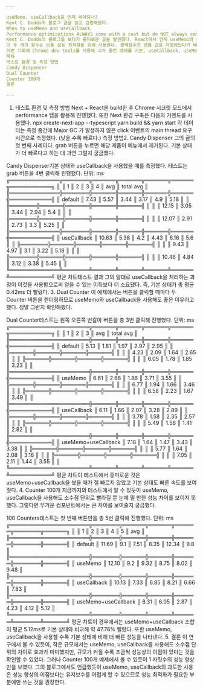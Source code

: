 ```yaml
---

useMemo, useCallback을 언제 써야되나?
Kent C. Dodds의 블로그 글을 읽고 검증해봤다.
When to useMemo and useCallback
Performance optimizations ALWAYS come with a cost but do NOT always come with a benefit. Let's talk about the costs and…kentcdodds.com
Kent C. Dodds의 블로그를 보다가 흥미로운 글을 발견했다. React에서 언제 useMemo와 useCallback을 쓰는 게 좋은지에 대한 글이다.
이 두 개의 함수는 보통 성능 최적화를 위해 사용한다. 콜백함수의 반환 값을 저장해놨다가 배열 "[]"안의 디펜던시가 전과 같은지의 여부에 따라 렌더링 여부를 결정한다.
이번 기회에 Chrome dev tools를 사용해 그가 올린 예제를 기본, useCallback, useMemo, useCallback+useMemo 상태일 때 성능을 측정했다.
목차
테스트 환경 및 측정 방법
Candy Dispenser
Dual Counter
Counter 100개
결론

---
```


1. 테스트 환경 및 측정 방법
Next + React을 build한 후 Chrome 시크릿 모드에서 performance 탭을 활용해 진행했다. 또한 Next 환경 구축은 다음의 커멘드를 사용했다.
npx create-next-app --typescript
yarn build && yarn start
각 데이터는 측정 중간에 Major GC 가 발생하지 않은 click 이벤트의 main thread 요구시간으로 측정했다. (낮을 수록 빠르다.)
측정 방법2. Candy Dispenser
그의 글의 첫 번째 사례이다. grab 버튼을 누르면 해당 제품이 메뉴에서 제거된다. 기본 상태가 더 빠르다고 하는 대 과연 그럴지 궁금했다.

Candy Dispenser기본 상태와 useCallback을 사용했을 때를 측정했다. 테스트는 grab 버튼을 4번 클릭해 진행했다.
 단위: ms
╔═════════════╦═══════╦══════╦══════╦══════╦══════╦═══════════╗
║             ║   1   ║   2  ║   3  ║   4  ║  avg ║ total avg ║
╠═════════════╬═══════╬══════╬══════╬══════╬══════╬═══════════╣
║   default   ║  7.43 ║ 5.57 ║ 3.44 ║ 3.17 ║  4.9 ║    5.18   ║
║             ╠═══════╬══════╬══════╬══════╬══════╣           ║
║             ║ 12.15 ║ 3.05 ║ 3.44 ║ 2.94 ║  5.4 ║           ║
║             ╠═══════╬══════╬══════╬══════╬══════╣           ║
║             ║ 12.07 ║ 2.91 ║ 2.73 ║  3.3 ║ 5.25 ║           ║
╠═════════════╬═══════╬══════╬══════╬══════╬══════╬═══════════╣
║ useCallback ║ 10.63 ║ 5.38 ║  4.2 ║ 4.43 ║ 6.16 ║    5.6    ║
║             ╠═══════╬══════╬══════╬══════╬══════╣           ║
║             ║  9.43 ║ 4.97 ║  3.1 ║ 3.22 ║ 5.18 ║           ║
║             ╠═══════╬══════╬══════╬══════╬══════╣           ║
║             ║ 10.46 ║ 4.84 ║ 3.12 ║ 3.38 ║ 5.45 ║           ║
╚═════════════╩═══════╩══════╩══════╩══════╩══════╩═══════════╝
평균 차트테스트 결과 그의 말대로 useCallback을 처리하는 과정이 이것을 사용함으로써 얻을 수 있는 이득보다 더 소요됐다. 즉, 기본 상태가 총 평균 0.42ms 더 빨랐다.
3. Dual Counter
이 예제에서는 버튼을 클릭할 때마다 두 Counter 버튼을 렌더링하므로 useMemo와 useCallback을 사용해도 좋은 이유라고 했다. 정말 그런지 확인해봤다.

Dual Counter테스트는 왼쪽 오른쪽 번갈아 버튼을 총 3번 클릭해 진행했다.
단위: ms
╔═════════════════════╦══════╦══════╦══════╦══════╦═══════════╗
║                     ║ 1    ║ 2    ║ 3    ║ avg  ║ total avg ║
╠═════════════════════╬══════╬══════╬══════╬══════╬═══════════╣
║ default             ║ 5.13 ║ 1.81 ║ 1.97 ║ 2.97 ║ 2.95      ║
║                     ╠══════╬══════╬══════╬══════╣           ║
║                     ║ 4.23 ║ 2.09 ║ 1.64 ║ 2.65 ║           ║
║                     ╠══════╬══════╬══════╬══════╣           ║
║                     ║ 6.05 ║ 1.78 ║ 1.85 ║ 3.23 ║           ║
╠═════════════════════╬══════╬══════╬══════╬══════╬═══════════╣
║ useMemo             ║ 6.61 ║ 2.68 ║ 1.86 ║ 3.71 ║ 3.55      ║
║                     ╠══════╬══════╬══════╬══════╣           ║
║                     ║ 6.77 ║ 1.94 ║ 1.66 ║ 3.46 ║           ║
║                     ╠══════╬══════╬══════╬══════╣           ║
║                     ║ 6.58 ║ 2.23 ║ 1.67 ║ 3.49 ║           ║
╠═════════════════════╬══════╬══════╬══════╬══════╬═══════════╣
║ useCallback         ║ 6.11 ║ 1.66 ║ 2.07 ║ 3.28 ║ 2.89      ║
║                     ╠══════╬══════╬══════╬══════╣           ║
║                     ║ 3.78 ║ 1.58 ║ 2.35 ║ 2.57 ║           ║
║                     ╠══════╬══════╬══════╬══════╣           ║
║                     ║ 5.49 ║ 1.56 ║ 1.41 ║ 2.82 ║           ║
╠═════════════════════╬══════╬══════╬══════╬══════╬═══════════╣
║ useMemo+useCallback ║ 7.18 ║ 1.64 ║ 1.47 ║ 3.43 ║ 3.38      ║
║                     ╠══════╬══════╬══════╬══════╣           ║
║                     ║ 5.77 ║ 1.64 ║ 2.08 ║ 3.16 ║           ║
║                     ╠══════╬══════╬══════╬══════╣           ║
║                     ║ 7.05 ║ 2.11 ║ 1.44 ║ 3.55 ║           ║
╚═════════════════════╩══════╩══════╩══════╩══════╩═══════════╝
평균 차트이 테스트에서 흥미로운 것은 useMemo+useCallback을 썼을 때가 젤 빠르지 않았고 기본 상태도 빠른 속도를 보여줬다.
4. Counter 100개
지금까지의 테스트에서 알 수 있듯이 useMemo, useCallback을 사용해도 소수점 단위로 빨라질 뿐 눈에 띌 만한 성능 차이를 보이지 못했다. 그렇다면 무거운 컴포넌트에서는 큰 차이를 보여줄지 궁금했다.

100 Counters테스트는 첫 번째 버튼만을 총 5번 클릭해 진행했다.
단위: ms
╔═════════════════════╦═══════╦══════╦══════╦══════╦═══════╦══════╗
║                     ║ 1     ║ 2    ║ 3    ║ 4    ║ 5     ║ avg  ║
╠═════════════════════╬═══════╬══════╬══════╬══════╬═══════╬══════╣
║ default             ║ 11.69 ║ 9.1  ║ 7.51 ║ 8.35 ║ 12.34 ║ 9.8  ║
╠═════════════════════╬═══════╬══════╬══════╬══════╬═══════╬══════╣
║ useMemo             ║ 12.10 ║ 9.2  ║ 9.32 ║ 8.75 ║ 8.02  ║ 9.48 ║
╠═════════════════════╬═══════╬══════╬══════╬══════╬═══════╬══════╣
║ useCallback         ║ 10.13 ║ 7.33 ║ 6.85 ║ 8.21 ║ 6.66  ║ 7.83 ║
╠═════════════════════╬═══════╬══════╬══════╬══════╬═══════╬══════╣
║ useMemo+useCallback ║ 8.31  ║ 6.05 ║ 2.87 ║ 4.23 ║ 4.12  ║ 5.12 ║
╚═════════════════════╩═══════╩══════╩══════╩══════╩═══════╩══════╝
평균 차트이 경우에서는 useMemo+useCallback 조합이 평균 5.12ms로 기본 상태와 비교해 약 47.76% 빨랐다. 또한 useMemo, useCallback을 사용할 수록 기본 상태에 비해 더 빠른 성능을 나타낸다.
5. 결론
이 연구에서 볼 수 있듯이, 작은 규모에서는 useMemo, useCallback를 사용해도 소수점 단위의 차이로 효과가 미미했지만, 규모가 커질 수록 조금씩 성능상의 이점이 있다는 것을 확인할 수 있었다. 그러나 Counter 100개 예제에서 볼 수 있듯이 1 자릿수의 성능 향상만을 보였다.
그의 블로그에서도 언급했듯이 useMemo, useCallback의 과도한 사용은 성능 향상의 이점보다는 유지보수를 어렵게 할 수 있으므로 성능 최적화가 필요한 부분에만 쓰는 것을 권장한다.